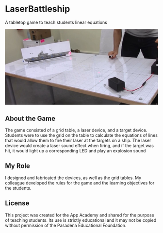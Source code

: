 # LaserBattleship
A tabletop game to teach students linear equations

![](https://github.com/tobincorporated/LaserBattleship/blob/master/Capture.JPG)

## About the Game
The game consisted of a grid table, a laser device, and a target device.  Students were to use the grid on the table to calculate the equations of lines that would allow them to fire their laser at the targets on a ship.  The laser device would create a laser sound effect when firing, and if the target was hit, it would light up a corresponding LED and play an explosion sound

## My Role
I designed and fabricated the devices, as well as the grid tables.  My colleague developed the rules for the game and the learning objectives for the students.

## License
This project was created for the App Academy and shared for the purpose of teaching students. Its use is strictly educational and it may not be copied without permission of the Pasadena Educational Foundation.
